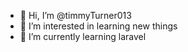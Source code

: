 - 👋 Hi, I’m @timmyTurner013
- 👀 I’m interested in learning new things
- 🌱 I’m currently learning laravel
